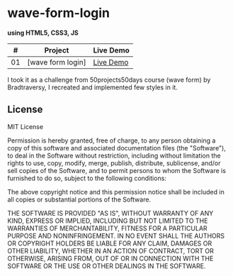 # wave-form-login
**using HTML5, CSS3, JS**

|  #  | Project                                                                                                                     | Live Demo                                                                         |
| :-: | --------------------------------------------------------------------------------------------------------------------------- | --------------------------------------------------------------------------------- |
| 01  | [wave form login]                                                                                                           | [Live Demo](https://balajin96.github.io/wave-form-login/)               |

I took it as a challenge from 50projects50days course (wave form) by Bradtraversy, I recreated and implemented few styles in it. 

## License
MIT License

Permission is hereby granted, free of charge, to any person obtaining a copy
of this software and associated documentation files (the "Software"), to deal
in the Software without restriction, including without limitation the rights
to use, copy, modify, merge, publish, distribute, sublicense, and/or sell
copies of the Software, and to permit persons to whom the Software is
furnished to do so, subject to the following conditions:

The above copyright notice and this permission notice shall be included in all
copies or substantial portions of the Software.

THE SOFTWARE IS PROVIDED "AS IS", WITHOUT WARRANTY OF ANY KIND, EXPRESS OR
IMPLIED, INCLUDING BUT NOT LIMITED TO THE WARRANTIES OF MERCHANTABILITY,
FITNESS FOR A PARTICULAR PURPOSE AND NONINFRINGEMENT. IN NO EVENT SHALL THE
AUTHORS OR COPYRIGHT HOLDERS BE LIABLE FOR ANY CLAIM, DAMAGES OR OTHER
LIABILITY, WHETHER IN AN ACTION OF CONTRACT, TORT OR OTHERWISE, ARISING FROM,
OUT OF OR IN CONNECTION WITH THE SOFTWARE OR THE USE OR OTHER DEALINGS IN THE
SOFTWARE.
